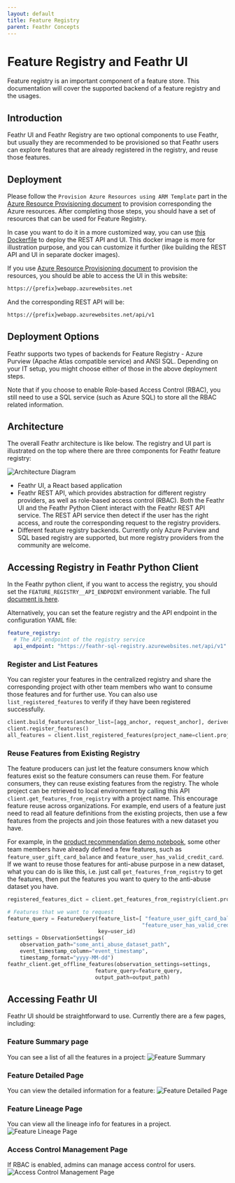 ```yaml
---
layout: default
title: Feature Registry
parent: Feathr Concepts
---
```


# Feature Registry and Feathr UI

Feature registry is an important component of a feature store. This documentation will cover the supported backend of a feature registry and the usages.

## Introduction

Feathr UI and Feathr Registry are two optional components to use Feathr, but usually they are recommended to be provisioned so that Feathr users can explore features that are already registered in the registry, and reuse those features.

## Deployment

Please follow the `Provision Azure Resources using ARM Template` part in the [Azure Resource Provisioning document](../how-to-guides/azure-deployment-arm.md#provision-azure-resources-using-arm-template) to provision corresponding the Azure resources. After completing those steps, you should have a set of resources that can be used for Feature Registry.

In case you want to do it in a more customized way, you can use [this Dockerfile](https://github.com/linkedin/feathr/blob/main/FeathrRegistry.Dockerfile) to deploy the REST API and UI. This docker image is more for illustration purpose, and you can customize it further (like building the REST API and UI in separate docker images).

If you use [Azure Resource Provisioning document](../how-to-guides/azure-deployment-arm.md#provision-azure-resources-using-arm-template) to provision the resources, you should be able to access the UI in this website:

```bash
https://{prefix}webapp.azurewebsites.net
```

And the corresponding REST API will be:

```bash
https://{prefix}webapp.azurewebsites.net/api/v1
```

## Deployment Options

Feathr supports two types of backends for Feature Registry - Azure Purview (Apache Atlas compatible service) and ANSI SQL. Depending on your IT setup, you might choose either of those in the above deployment steps.

Note that if you choose to enable Role-based Access Control (RBAC), you still need to use a SQL service (such as Azure SQL) to store all the RBAC related information.

## Architecture

The overall Feathr architecture is like below. The registry and UI part is illustrated on the top where there are three components for Feathr feature registry:

![Architecture Diagram](../images/architecture.png)

- Feathr UI, a React based application
- Feathr REST API, which provides abstraction for different registry providers, as well as role-based access control (RBAC). Both the Feathr UI and the Feathr Python Client interact with the Feathr REST API service. The REST API service then detect if the user has the right access, and route the corresponding request to the registry providers.
- Different feature registry backends. Currently only Azure Purview and SQL based registry are supported, but more registry providers from the community are welcome.

## Accessing Registry in Feathr Python Client

In the Feathr python client, if you want to access the registry, you should set the `FEATURE_REGISTRY__API_ENDPOINT` environment variable. The full [document is here](../how-to-guides/feathr-configuration-and-env.md#a-list-of-environment-variables-that-feathr-uses).

Alternatively, you can set the feature registry and the API endpoint in the configuration YAML file:

```yaml
feature_registry:
  # The API endpoint of the registry service
  api_endpoint: "https://feathr-sql-registry.azurewebsites.net/api/v1"
```

### Register and List Features

You can register your features in the centralized registry and share the corresponding project with other team members who want to consume those features and for further use. You can also use `list_registered_features` to verify if they have been registered successfully.

```python
client.build_features(anchor_list=[agg_anchor, request_anchor], derived_feature_list=derived_feature_list)
client.register_features()
all_features = client.list_registered_features(project_name=client.project_name)
```

### Reuse Features from Existing Registry

The feature producers can just let the feature consumers know which features exist so the feature consumers can reuse them. For feature consumers, they can reuse existing features from the registry. The whole project can be retrieved to local environment by calling this API `client.get_features_from_registry` with a project name. This encourage feature reuse across organizations. For example, end users of a feature just need to read all feature definitions from the existing projects, then use a few features from the projects and join those features with a new dataset you have.

For example, in the [product recommendation demo notebook](./../samples/product_recommendation_demo.ipynb), some other team members have already defined a few features, such as `feature_user_gift_card_balance` and `feature_user_has_valid_credit_card`. If we want to reuse those features for anti-abuse purpose in a new dataset, what you can do is like this, i.e. just call `get_features_from_registry` to get the features, then put the features you want to query to the anti-abuse dataset you have.

```python
registered_features_dict = client.get_features_from_registry(client.project_name)

# Features that we want to request
feature_query = FeatureQuery(feature_list=[ "feature_user_gift_card_balance",
                                           "feature_user_has_valid_credit_card", ],
                             key=user_id)
settings = ObservationSettings(
    observation_path="some_anti_abuse_dataset_path",
    event_timestamp_column="event_timestamp",
    timestamp_format="yyyy-MM-dd")
feathr_client.get_offline_features(observation_settings=settings,
                            feature_query=feature_query,
                            output_path=output_path)
```

## Accessing Feathr UI

Feathr UI should be straightforward to use. Currently there are a few pages, including:

### Feature Summary page

You can see a list of all the features in a project:
![Feature Summary](../images/feature-summary.png)

### Feature Detailed Page

You can view the detailed information for a feature:
![Feature Detailed Page](../images/feature-details.png)

### Feature Lineage Page

You can view all the lineage info for features in a project.
![Feature Lineage Page](../images/feathr-ui.png)

### Access Control Management Page

If RBAC is enabled, admins can manage access control for users.
![Access Control Management Page](../images/access-control-management.png)
